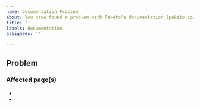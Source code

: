 ```yaml
---
name: Documentation Problem
about: You have found a problem with Paketo's documentation (paketo.io/docs)
title: ''
labels: documentation
assignees: ''

---
```


## Problem
<!-- What's wrong? Explain what confused you, was inaccurate, or otherwise didn't meet your expectations -->


### Affected page(s)
<!-- Where did you encounter the problem -->
- 
-
